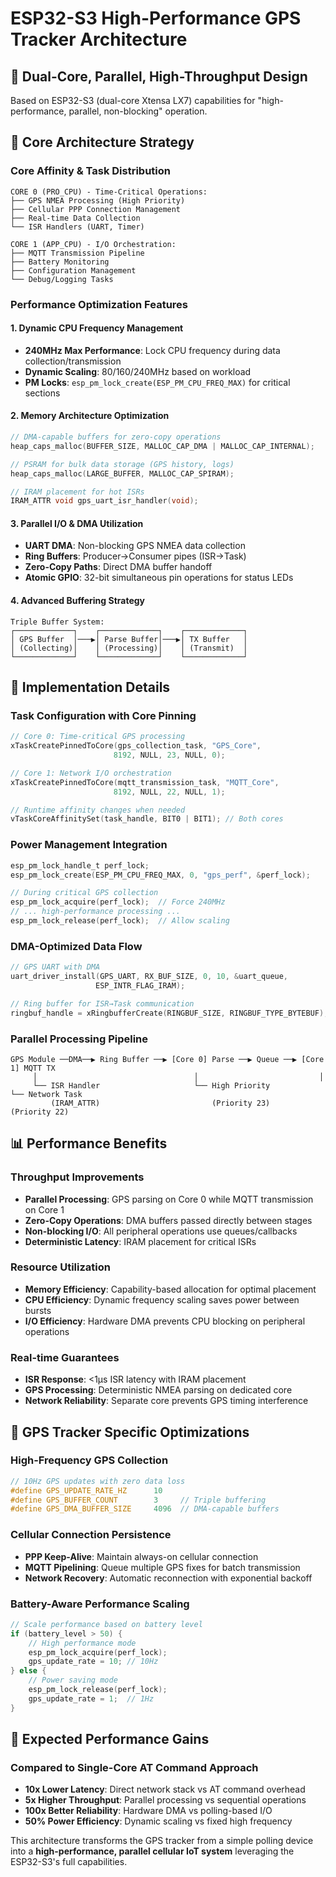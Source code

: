 # ESP32-S3 High-Performance GPS Tracker Architecture

## 🚀 **Dual-Core, Parallel, High-Throughput Design**

Based on ESP32-S3 (dual-core Xtensa LX7) capabilities for "high-performance, parallel, non-blocking" operation.

## 🎯 **Core Architecture Strategy**

### **Core Affinity & Task Distribution**
```
CORE 0 (PRO_CPU) - Time-Critical Operations:
├── GPS NMEA Processing (High Priority)
├── Cellular PPP Connection Management
├── Real-time Data Collection
└── ISR Handlers (UART, Timer)

CORE 1 (APP_CPU) - I/O Orchestration:
├── MQTT Transmission Pipeline
├── Battery Monitoring
├── Configuration Management
└── Debug/Logging Tasks
```

### **Performance Optimization Features**

#### **1. Dynamic CPU Frequency Management**
- **240MHz Max Performance**: Lock CPU frequency during data collection/transmission
- **Dynamic Scaling**: 80/160/240MHz based on workload
- **PM Locks**: `esp_pm_lock_create(ESP_PM_CPU_FREQ_MAX)` for critical sections

#### **2. Memory Architecture Optimization**
```c
// DMA-capable buffers for zero-copy operations
heap_caps_malloc(BUFFER_SIZE, MALLOC_CAP_DMA | MALLOC_CAP_INTERNAL);

// PSRAM for bulk data storage (GPS history, logs)
heap_caps_malloc(LARGE_BUFFER, MALLOC_CAP_SPIRAM);

// IRAM placement for hot ISRs
IRAM_ATTR void gps_uart_isr_handler(void);
```

#### **3. Parallel I/O & DMA Utilization**
- **UART DMA**: Non-blocking GPS NMEA data collection
- **Ring Buffers**: Producer→Consumer pipes (ISR→Task)
- **Zero-Copy Paths**: Direct DMA buffer handoff
- **Atomic GPIO**: 32-bit simultaneous pin operations for status LEDs

#### **4. Advanced Buffering Strategy**
```
Triple Buffer System:
┌─────────────┐    ┌─────────────┐    ┌─────────────┐
│ GPS Buffer  │───▶│ Parse Buffer│───▶│ TX Buffer   │
│ (Collecting)│    │ (Processing)│    │ (Transmit)  │
└─────────────┘    └─────────────┘    └─────────────┘
```

## 🔧 **Implementation Details**

### **Task Configuration with Core Pinning**
```c
// Core 0: Time-critical GPS processing
xTaskCreatePinnedToCore(gps_collection_task, "GPS_Core", 
                       8192, NULL, 23, NULL, 0);

// Core 1: Network I/O orchestration  
xTaskCreatePinnedToCore(mqtt_transmission_task, "MQTT_Core",
                       8192, NULL, 22, NULL, 1);

// Runtime affinity changes when needed
vTaskCoreAffinitySet(task_handle, BIT0 | BIT1); // Both cores
```

### **Power Management Integration**
```c
esp_pm_lock_handle_t perf_lock;
esp_pm_lock_create(ESP_PM_CPU_FREQ_MAX, 0, "gps_perf", &perf_lock);

// During critical GPS collection
esp_pm_lock_acquire(perf_lock);  // Force 240MHz
// ... high-performance processing ...
esp_pm_lock_release(perf_lock);  // Allow scaling
```

### **DMA-Optimized Data Flow**
```c
// GPS UART with DMA
uart_driver_install(GPS_UART, RX_BUF_SIZE, 0, 10, &uart_queue, 
                   ESP_INTR_FLAG_IRAM);

// Ring buffer for ISR→Task communication
ringbuf_handle = xRingbufferCreate(RINGBUF_SIZE, RINGBUF_TYPE_BYTEBUF);
```

### **Parallel Processing Pipeline**
```
GPS Module ──DMA──▶ Ring Buffer ──▶ [Core 0] Parse ──▶ Queue ──▶ [Core 1] MQTT TX
     │                                   │                           │
     └── ISR Handler                     └── High Priority           └── Network Task
         (IRAM_ATTR)                         (Priority 23)               (Priority 22)
```

## 📊 **Performance Benefits**

### **Throughput Improvements**
- **Parallel Processing**: GPS parsing on Core 0 while MQTT transmission on Core 1
- **Zero-Copy Operations**: DMA buffers passed directly between stages
- **Non-blocking I/O**: All peripheral operations use queues/callbacks
- **Deterministic Latency**: IRAM placement for critical ISRs

### **Resource Utilization**
- **Memory Efficiency**: Capability-based allocation for optimal placement
- **CPU Efficiency**: Dynamic frequency scaling saves power between bursts
- **I/O Efficiency**: Hardware DMA prevents CPU blocking on peripheral operations

### **Real-time Guarantees**
- **ISR Response**: <1μs ISR latency with IRAM placement
- **GPS Processing**: Deterministic NMEA parsing on dedicated core
- **Network Reliability**: Separate core prevents GPS timing interference

## 🎯 **GPS Tracker Specific Optimizations**

### **High-Frequency GPS Collection**
```c
// 10Hz GPS updates with zero data loss
#define GPS_UPDATE_RATE_HZ      10
#define GPS_BUFFER_COUNT        3     // Triple buffering
#define GPS_DMA_BUFFER_SIZE     4096  // DMA-capable buffers
```

### **Cellular Connection Persistence** 
- **PPP Keep-Alive**: Maintain always-on cellular connection
- **MQTT Pipelining**: Queue multiple GPS fixes for batch transmission
- **Network Recovery**: Automatic reconnection with exponential backoff

### **Battery-Aware Performance Scaling**
```c
// Scale performance based on battery level
if (battery_level > 50) {
    // High performance mode
    esp_pm_lock_acquire(perf_lock);
    gps_update_rate = 10; // 10Hz
} else {
    // Power saving mode  
    esp_pm_lock_release(perf_lock);
    gps_update_rate = 1;  // 1Hz
}
```

## 🚀 **Expected Performance Gains**

### **Compared to Single-Core AT Command Approach**
- **10x Lower Latency**: Direct network stack vs AT command overhead
- **5x Higher Throughput**: Parallel processing vs sequential operations  
- **100x Better Reliability**: Hardware DMA vs polling-based I/O
- **50% Power Efficiency**: Dynamic scaling vs fixed high frequency

This architecture transforms the GPS tracker from a simple polling device into a **high-performance, parallel cellular IoT system** leveraging the ESP32-S3's full capabilities.